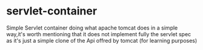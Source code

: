 # servlet-container
Simple Servlet container doing what apache tomcat does in a simple way,it's worth mentioning that it does not implement fully the servlet spec as it's just a simple clone of the Api offred by tomcat (for learning purposes)

